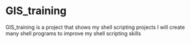 # GIS_training
GIS_training is a project that shows my shell scripting projects
I will create many shell programs to improve my shell scripting skills 
